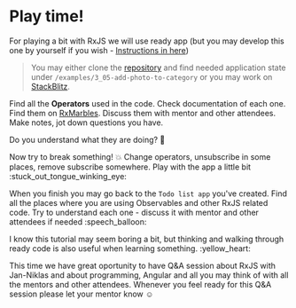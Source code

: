 # Play time!

For playing a bit with RxJS we will use ready app \(but you may develop this one by yourself if you wish - [Instructions in here](https://ng-girls.gitbook.io/todo-list-tutorial/more-workshops/hello)\)

> You may either clone the [repository](https://github.com/ng-girls/todo-list-tutorial) and find needed application state under `/examples/3_05-add-photo-to-category` or you may work on [StackBlitz](https://stackblitz.com/github/jonki/observable-gallery/tree/master/examples/3_05-add-photo-to-category/).

Find all the **Operators** used in the code. Check documentation of each one. Find them on [RxMarbles](https://rxmarbles.com/). Discuss them with mentor and other attendees. Make notes, jot down questions you have.

Do you understand what they are doing? :thinking:

Now try to break something! :boom: Change operators, unsubscribe in some places, remove subscribe somewhere. Play with the app a little bit :stuck\_out\_tongue\_winking\_eye:

When you finish you may go back to the `Todo list app` you've created. Find all the places where you are using Observables and other RxJS related code. Try to understand each one - discuss it with mentor and other attendees if needed :speech\_balloon:

I know this tutorial may seem boring a bit, but thinking and walking through ready code is also useful when learning something. :yellow\_heart:

This time we have great oportunity to have Q&A session about RxJS with Jan-Niklas and about programming, Angular and all you may think of with all the mentors and other attendees. Whenever you feel ready for this Q&A session please let your mentor know :relaxed:

